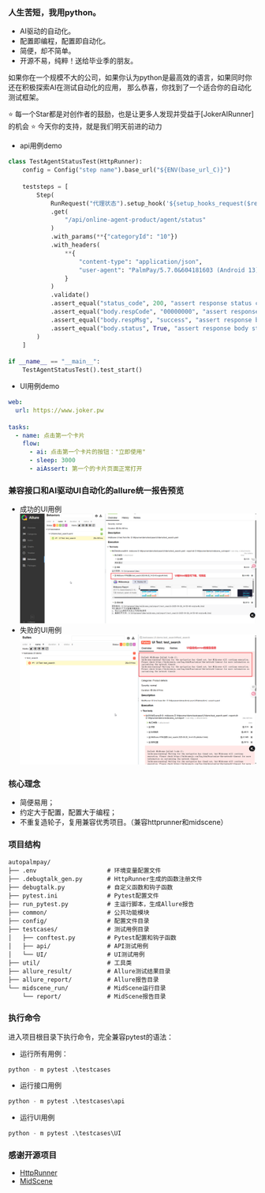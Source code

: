 ### 人生苦短，我用python。

- AI驱动的自动化。
- 配置即编程，配置即自动化。
- 简便，却不简单。
- 开源不易，纯粹！送给毕业季的朋友。

如果你在一个规模不大的公司，如果你认为python是最高效的语言，如果同时你还在积极探索AI在测试自动化的应用，
那么恭喜，你找到了一个适合你的自动化测试框架。

⭐ 每一个Star都是对创作者的鼓励，也是让更多人发现并受益于[JokerAIRunner]的机会 
⭐ 今天你的支持，就是我们明天前进的动力

- api用例demo
```python
class TestAgentStatusTest(HttpRunner):
    config = Config("step name").base_url("${ENV(base_url_C)}")

    teststeps = [
        Step(
            RunRequest("代理状态").setup_hook('${setup_hooks_request($request)}')
            .get(
                "/api/online-agent-product/agent/status"
            )
            .with_params(**{"categoryId": "10"})
            .with_headers(
                **{
                    "content-type": "application/json",
                    "user-agent": "PalmPay/5.7.0&604181603 (Android 13)",
                }
            )
            .validate()
            .assert_equal("status_code", 200, "assert response status code")
            .assert_equal("body.respCode", "00000000", "assert response body respCode")
            .assert_equal("body.respMsg", "success", "assert response body respMsg")
            .assert_equal("body.status", True, "assert response body status")
        )
    ]

if __name__ == "__main__":
    TestAgentStatusTest().test_start()
```

- UI用例demo
```yaml
web:
  url: https://www.joker.pw

tasks:
  - name: 点击第一个卡片
    flow:
      - ai: 点击第一个卡片的按钮："立即使用"
      - sleep: 3000
      - aiAssert: 第一个的卡片页面正常打开
```

### 兼容接口和AI驱动UI自动化的allure统一报告预览

- 成功的UI用例
![img_2.png](img/img_2.png)
- 失败的UI用例
![img_1.png](img/img_1.png)

### 核心理念

- 简便易用；
- 约定大于配置，配置大于编程；
- 不重复造轮子，复用兼容优秀项目。（兼容httprunner和midscene）

### 项目结构

```
autopalmpay/
├── .env                    # 环境变量配置文件
├── .debugtalk_gen.py       # HttpRunner生成的函数注册文件
├── debugtalk.py            # 自定义函数和钩子函数
├── pytest.ini              # Pytest配置文件
├── run_pytest.py           # 主运行脚本，生成Allure报告
├── common/                 # 公共功能模块
├── config/                 # 配置文件目录
├── testcases/              # 测试用例目录
│   ├── conftest.py         # Pytest配置和钩子函数
│   ├── api/                # API测试用例
│   └── UI/                 # UI测试用例
├── util/                   # 工具类
├── allure_result/          # Allure测试结果目录
├── allure_report/          # Allure报告目录
└── midscene_run/           # MidScene运行目录
    └── report/             # MidScene报告目录
```

### 执行命令

进入项目根目录下执行命令，完全兼容pytest的语法：

- 运行所有用例：

```python
python - m pytest .\testcases
```

- 运行接口用例

```python
python - m pytest .\testcases\api
```

- 运行UI用例

```python
python - m pytest .\testcases\UI
```

### 感谢开源项目
- [HttpRunner](https://github.com/httprunner/httprunner)
- [MidScene](https://github.com/web-infra-dev/midscene)